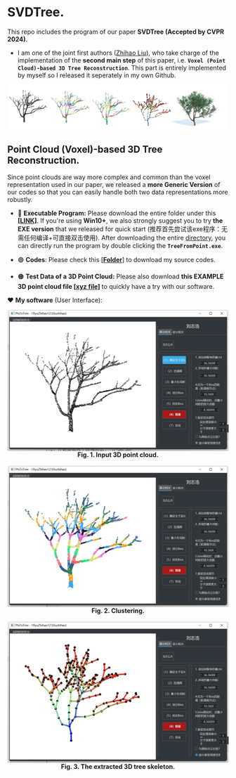 # SVDTree.

This repo includes the program of our paper **SVDTree (Accepted by CVPR 2024)**.

- I am one of the joint first authors ([Zhihao Liu](https://ryuzhihao123.github.io/)), who take charge of the implementation of the **second main step** of this paper, i.e. **``Voxel (Point Cloud)-based 3D Tree Reconstruction``**.
This part is entirely implemented by myself so I released it seperately in my own Github.
 

![image info](https://github.com/RyuZhihao123/SVDTree/blob/main/Fig_0.png)


## Point Cloud (Voxel)-based 3D Tree Reconstruction. 

Since point clouds are way more complex and common than the voxel representation used in our paper, we released a **more Generic Version** of our codes so that you can easily handle both two data representations more robustly. 

- 🔵 **Executable Program:** Please download the entire folder under this **[[LINK](https://github.com/RyuZhihao123/SVDTree/tree/main/TreeFromPoints_exe)]**. If you're using **Win10+**, we also strongly suggest you to try **the EXE version** that we released for quick start (推荐首先尝试该exe程序：无需任何编译+可直接双击使用). After downloading the entire [directory](https://github.com/RyuZhihao123/SVDTree/tree/main/TreeFromPoints_exe), you can directly run the program by double clicking the **``TreeFromPoint.exe``**.

- 🟢 **Codes**: Please check this [**[Folder](https://github.com/RyuZhihao123/SVDTree/tree/main/TreeFromPoints_codes)**] to download my source codes. 

- 🟠 **Test Data of a 3D Point Cloud:** Please also download **this EXAMPLE 3D point cloud file [[xyz file](https://github.com/RyuZhihao123/SVDTree/blob/main/Tree1_input.xyz)]** to quickly have a try with our software.


:heart: **My software** (User Interface):


<div align=center>
<img src="https://github.com/RyuZhihao123/SVDTree/blob/main/Fig_UI_1.png" width = "700" alt="ack" title="dasdasdsa title" align=center />
<br/><center><b>Fig. 1. Input 3D point cloud.</b></center>
</div>
<br/>
<div align=center>
<img src="https://github.com/RyuZhihao123/SVDTree/blob/main/Fig_UI_2.png" width = "700" alt="ack" title="dasdasdsa title" align=center />
<br/><center><b>Fig. 2. Clustering.</b></center>
</div>
<br/>
<div align=center>
<img src="https://github.com/RyuZhihao123/SVDTree/blob/main/Fig_UI_3.png" width = "700" alt="ack" title="dasdasdsa title" align=center />
<br/><center><b>Fig. 3. The extracted 3D tree skeleton.</b></center>
</div>
<br/>

